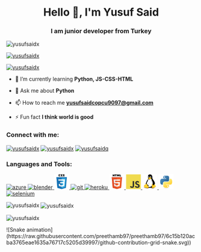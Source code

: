 
<h1 align="center">Hello 👋, I'm Yusuf Said</h1>
<h3 align="center">I am junior developer from Turkey</h3>

<p align="left"> <img src="https://komarev.com/ghpvc/?username=yusufsaidx&label=Profile%20views&color=0e75b6&style=flat" alt="yusufsaidx" /> </p>

<p align="left"> <a href="https://github.com/ryo-ma/github-profile-trophy"><img src="https://github-profile-trophy.vercel.app/?username=yusufsaidx" alt="yusufsaidx" /></a> </p>

<p align="left"> <a href="https://twitter.com/yusufsaidx" target="blank"><img src="https://img.shields.io/twitter/follow/yusufsaidx?logo=twitter&style=for-the-badge" alt="yusufsaidx" /></a> </p>

- 🌱 I’m currently learning **Python, JS-CSS-HTML**

- 💬 Ask me about **Python**

- 📫 How to reach me **yusufsaidcopcu9097@gmail.com**

- ⚡ Fun fact **I think world is good**

<h3 align="left">Connect with me:</h3>
<p align="left">
<a href="https://twitter.com/yusufsaidx" target="blank"><img align="center" src="https://raw.githubusercontent.com/rahuldkjain/github-profile-readme-generator/master/src/images/icons/Social/twitter.svg" alt="yusufsaidx" height="30" width="40" /></a>
<a href="https://fb.com/yusufsaidx" target="blank"><img align="center" src="https://raw.githubusercontent.com/rahuldkjain/github-profile-readme-generator/master/src/images/icons/Social/facebook.svg" alt="yusufsaidx" height="30" width="40" /></a>
<a href="https://instagram.com/yusufsaidq" target="blank"><img align="center" src="https://raw.githubusercontent.com/rahuldkjain/github-profile-readme-generator/master/src/images/icons/Social/instagram.svg" alt="yusufsaidq" height="30" width="40" /></a>
</p>

<h3 align="left">Languages and Tools:</h3>
<p align="left"> <a href="https://azure.microsoft.com/en-in/" target="_blank" rel="noreferrer"> <img src="https://www.vectorlogo.zone/logos/microsoft_azure/microsoft_azure-icon.svg" alt="azure" width="40" height="40"/> </a> <a href="https://www.blender.org/" target="_blank" rel="noreferrer"> <img src="https://download.blender.org/branding/community/blender_community_badge_white.svg" alt="blender" width="40" height="40"/> </a> <a href="https://www.w3schools.com/css/" target="_blank" rel="noreferrer"> <img src="https://raw.githubusercontent.com/devicons/devicon/master/icons/css3/css3-original-wordmark.svg" alt="css3" width="40" height="40"/> </a> <a href="https://git-scm.com/" target="_blank" rel="noreferrer"> <img src="https://www.vectorlogo.zone/logos/git-scm/git-scm-icon.svg" alt="git" width="40" height="40"/> </a> <a href="https://heroku.com" target="_blank" rel="noreferrer"> <img src="https://www.vectorlogo.zone/logos/heroku/heroku-icon.svg" alt="heroku" width="40" height="40"/> </a> <a href="https://www.w3.org/html/" target="_blank" rel="noreferrer"> <img src="https://raw.githubusercontent.com/devicons/devicon/master/icons/html5/html5-original-wordmark.svg" alt="html5" width="40" height="40"/> </a> <a href="https://developer.mozilla.org/en-US/docs/Web/JavaScript" target="_blank" rel="noreferrer"> <img src="https://raw.githubusercontent.com/devicons/devicon/master/icons/javascript/javascript-original.svg" alt="javascript" width="40" height="40"/> </a> <a href="https://www.linux.org/" target="_blank" rel="noreferrer"> <img src="https://raw.githubusercontent.com/devicons/devicon/master/icons/linux/linux-original.svg" alt="linux" width="40" height="40"/> </a> <a href="https://www.python.org" target="_blank" rel="noreferrer"> <img src="https://raw.githubusercontent.com/devicons/devicon/master/icons/python/python-original.svg" alt="python" width="40" height="40"/> </a> <a href="https://www.selenium.dev" target="_blank" rel="noreferrer"> <img src="https://raw.githubusercontent.com/detain/svg-logos/780f25886640cef088af994181646db2f6b1a3f8/svg/selenium-logo.svg" alt="selenium" width="40" height="40"/> </a> </p>

<p><img align="left" src="https://github-readme-stats.vercel.app/api/top-langs?username=yusufsaidx&show_icons=true&locale=en&layout=compact" alt="yusufsaidx" /></p>

<p>&nbsp;<img align="center" src="https://github-readme-stats.vercel.app/api?username=yusufsaidx&show_icons=true&locale=en" alt="yusufsaidx" /></p>

<p><img align="center" src="https://github-readme-streak-stats.herokuapp.com/?user=yusufsaidx&" alt="yusufsaidx" /></p>
![Snake animation](https://raw.githubusercontent.com/preethamb97/preethamb97/6c15b120acba3765eae1635a76717c5205d39997/github-contribution-grid-snake.svg))
